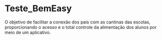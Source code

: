 # Teste_BemEasy
O  objetivo de facilitar a conexão dos pais com as cantinas das escolas, proporcionando o acesso e o total controle da alimentação dos alunos por meio de um aplicativo.
